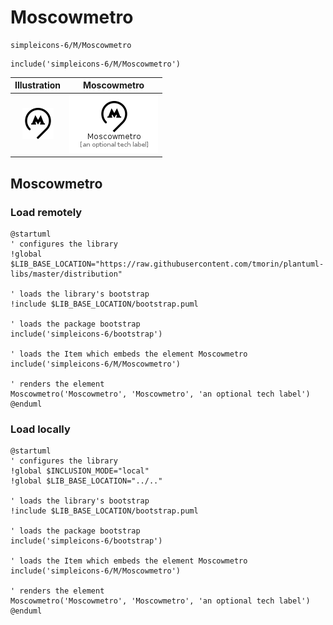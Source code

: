 # Moscowmetro


```text
simpleicons-6/M/Moscowmetro
```

```text
include('simpleicons-6/M/Moscowmetro')
```



| Illustration | Moscowmetro |
| :---: | :---: |
| ![illustration for Illustration](../../simpleicons-6/M/Moscowmetro.png) | ![illustration for Moscowmetro](../../simpleicons-6/M/Moscowmetro.Local.png) |




## Moscowmetro

### Load remotely
```plantuml
@startuml
' configures the library
!global $LIB_BASE_LOCATION="https://raw.githubusercontent.com/tmorin/plantuml-libs/master/distribution"

' loads the library's bootstrap
!include $LIB_BASE_LOCATION/bootstrap.puml

' loads the package bootstrap
include('simpleicons-6/bootstrap')

' loads the Item which embeds the element Moscowmetro
include('simpleicons-6/M/Moscowmetro')

' renders the element
Moscowmetro('Moscowmetro', 'Moscowmetro', 'an optional tech label')
@enduml
```

### Load locally
```plantuml
@startuml
' configures the library
!global $INCLUSION_MODE="local"
!global $LIB_BASE_LOCATION="../.."

' loads the library's bootstrap
!include $LIB_BASE_LOCATION/bootstrap.puml

' loads the package bootstrap
include('simpleicons-6/bootstrap')

' loads the Item which embeds the element Moscowmetro
include('simpleicons-6/M/Moscowmetro')

' renders the element
Moscowmetro('Moscowmetro', 'Moscowmetro', 'an optional tech label')
@enduml
```

